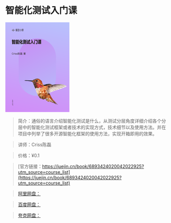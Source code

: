 # 智能化测试入门课

![img](../../assets/1a6b49599c384838bb6d183a55fa7c72~tplv-k3u1fbpfcp-no-mark_280_280_200_280.png)

> 简介：通俗的语言介绍智能化测试是什么，从测试分层角度详细介绍各个分层中的智能化测试框架或者技术的实现方式，技术细节以及使用方法。并在项目中列举了很多开源智能化框架的使用方法，实现开箱即用的效果。

> 讲师：Criss陈磊

> 价格：¥0.1

> [官方链接：https://juejin.cn/book/6893424020042022925?utm_source=course_list](https://juejin.cn/book/6893424020042022925?utm_source=course_list)

> [阿里网盘：]()

> [百度网盘：]()

> [夸克网盘：]()

